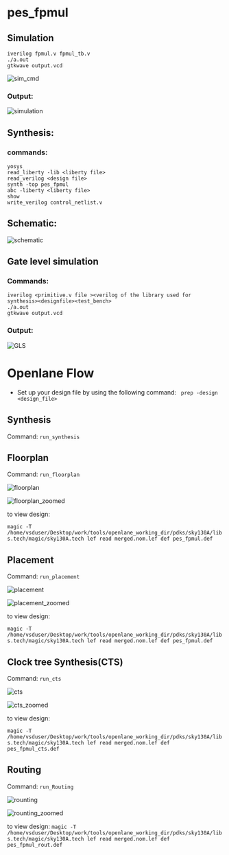 # pes_fpmul


## Simulation
```bash=
iverilog fpmul.v fpmul_tb.v
./a.out
gtkwave output.vcd
```
![sim_cmd](https://github.com/GauthamMulay/pes_fpmul/assets/113660503/b6ae81cb-906a-4991-9afa-d66ef33ee7f9)


### Output:
![simulation](https://github.com/GauthamMulay/pes_fpmul/assets/113660503/bf8d12e1-fe0e-46da-b139-dca7a85561db)


## Synthesis:
### commands:
```bash=
yosys
read_liberty -lib <liberty file>
read_verilog <design file>
synth -top pes_fpmul
abc -liberty <liberty file>
show
write_verilog control_netlist.v
```
## Schematic:

![schematic](https://github.com/GauthamMulay/pes_fpmul/assets/113660503/10fb8ec7-d7eb-4ed4-984e-c7a45eedf06d)

## Gate level simulation
### Commands:
```bash=
iverilog <primitive.v file ><verilog of the library used for synthesis><designfile><test_bench>
./a.out
gtkwave output.vcd
```
### Output:

![GLS](https://github.com/GauthamMulay/pes_fpmul/assets/113660503/923cc53e-1ade-4e03-a2cc-00fa63d51e90)

# Openlane Flow
* Set up your design file by using the following command:
   ``` prep -design <design_file>```


## Synthesis
Command: ```run_synthesis```




## Floorplan
Command: ```run_floorplan```

![floorplan](https://github.com/GauthamMulay/pes_fpmul/assets/113660503/47c9ba18-18d5-40ba-8840-cde4c0b2c045)

![floorplan_zoomed](https://github.com/GauthamMulay/pes_fpmul/assets/113660503/18521c59-9f1b-4678-9b7b-b5f8c907df60)


to view design:


```magic -T /home/vsduser/Desktop/work/tools/openlane_working_dir/pdks/sky130A/libs.tech/magic/sky130A.tech lef read merged.nom.lef def pes_fpmul.def```


## Placement
Command: ```run_placement```

![placement](https://github.com/GauthamMulay/pes_fpmul/assets/113660503/2eda2374-7199-408e-ae5c-0c0e3ed4cb4c)

![placement_zoomed](https://github.com/GauthamMulay/pes_fpmul/assets/113660503/5beb01d9-d829-42c5-893b-ebb8e678fff3)

to view design:

```magic -T /home/vsduser/Desktop/work/tools/openlane_working_dir/pdks/sky130A/libs.tech/magic/sky130A.tech lef read merged.nom.lef def pes_fpmul.def```



## Clock tree Synthesis(CTS)
Command: ```run_cts```

![cts](https://github.com/GauthamMulay/pes_fpmul/assets/113660503/343d1ce0-ca8c-4d04-8386-cefbb7c2ba86)

![cts_zoomed](https://github.com/GauthamMulay/pes_fpmul/assets/113660503/2e26ddc4-a12a-4933-887e-c5f0774266bd)


to view design:

```magic -T /home/vsduser/Desktop/work/tools/openlane_working_dir/pdks/sky130A/libs.tech/magic/sky130A.tech lef read merged.nom.lef def pes_fpmul_cts.def```




## Routing
Command: ```run_Routing```

![rounting](https://github.com/GauthamMulay/pes_fpmul/assets/113660503/1efe4c5f-a15e-4b98-b90a-b30f211bb2fa)


![rounting_zoomed](https://github.com/GauthamMulay/pes_fpmul/assets/113660503/b93184a8-1bda-4bea-a7b1-709b2a397e90)

to view design:
```magic -T /home/vsduser/Desktop/work/tools/openlane_working_dir/pdks/sky130A/libs.tech/magic/sky130A.tech lef read merged.nom.lef def pes_fpmul_rout.def```


